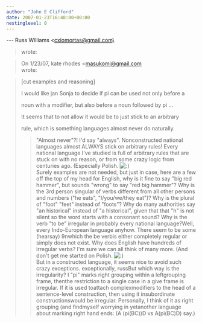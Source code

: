```yaml
---
author: "John E Clifford"
date: 2007-01-23T16:48:00+00:00
nestinglevel: 0
---
```

\---
 Russ Williams <[cxiomortas@gmail.com](mailto://cxiomortas@gmail.com)\
> wrote:

> On 1/23/07, kate rhodes <[masukomi@gmail.com](mailto://masukomi@gmail.com)\
> wrote:

> 
> \[cut examples and reasoning\]
> 
>> 
> 
> I would like jan Sonja to decide if pi can be used not only before a
> 
> 
> noun with a modifier, but also before a noun followed by pi ...
> 
>> 
> It seems that to not allow it would be to just stick to an arbitrary
> 
> rule, which is something languages almost never do naturally.
>> "Almost never"?! I'd say "always". Nonconstructed national languages
> almost ALWAYS stick on arbitrary rules! Every national language I've
> studied is full of arbitrary rules that are stuck on with no reason,
> or from some crazy logic from centuries ago. (Especially Polish. ![:)](images/smilies/icon_e_smile.gif "Smile")\
>> Surely examples are not needed, but just in case, here are a few off
> the top of my head for English, why is it fine to say "big red
> hammer", but sounds "wrong" to say "red big hammer"? Why is the 3rd
> person singular of verbs different from all other persons and numbers
> ("he eats", "I/you/we/they eat")? Why is the plural of "foot" "feet"
> instead of "foots"? Why do many authorities say "an historical"
> instead of "a historical", given that that "h" is not silent so the
> word starts with a consonant sound? Why is the verb "to be"
> irregular in probably every national language?Well, every Indo-European language anyhow. There seem to be some (hearsay) 9nwhich the be verbis either completely regular or simply does not exist.
> Why does English have
> hundreds of irregular verbs? I'm sure we can all think of many more.
> (And don't get me started on Polish. ![:)](images/smilies/icon_e_smile.gif "Smile")\
>> But in a constructed language, it seems nice to avoid such crazy exceptions.
>> exceptionally,
> russBut which way is the irregularity? I "pi" marks right grouping within a leftgrouping frame, thenthe restriction to a single case in a give frame is irregular. If it is used toattach complexmodifiers to the head of a sentence-level construction, then using it insubordinate constructionswould be irregular. Personally, I think of it as right grouping (and findmyself worrying in yetanother language about marking right hand ends: (A (pi(BC))D vs A(pi(BC)D) say.)